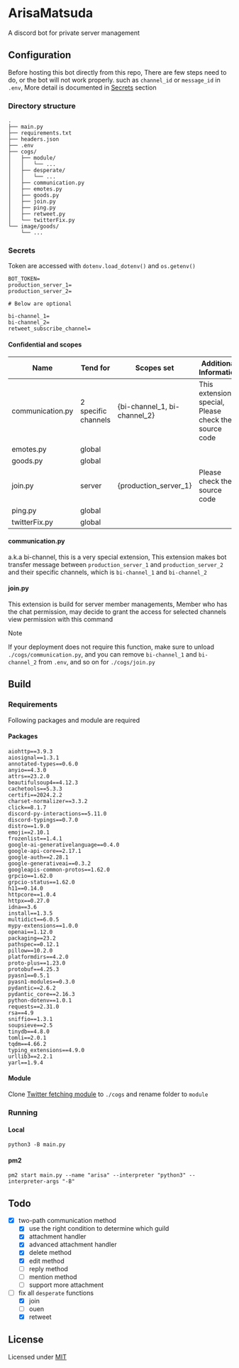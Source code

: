 # ArisaMatsuda

A discord bot for private server management

## Configuration

Before hosting this bot directly from this repo, There are few steps need to do, or the bot will not work properly.
such as `channel_id` or `message_id` in `.env`, More detail is documented in [Secrets](#secrets) section

### Directory structure

```plain
.
├── main.py
├── requirements.txt
├── headers.json
├── .env
├── cogs/
│   ├── module/
│   │   └── ...
│   ├── desperate/
│   │   └── ...
│   ├── communication.py
│   ├── emotes.py
│   ├── goods.py
│   ├── join.py
│   ├── ping.py
│   ├── retweet.py
│   └── twitterFix.py
└── image/goods/
    └── ...
```

### Secrets

Token are accessed with `dotenv.load_dotenv()` and `os.getenv()`

```env
BOT_TOKEN=
production_server_1=
production_server_2=

# Below are optional

bi-channel_1=
bi-channel_2=
retweet_subscribe_channel=
```

#### Confidential and scopes

| **Name**         | **Tend for**        | **Scopes set**               | **Additional Information**                              |
| ---------------- | ------------------- | ---------------------------- | ------------------------------------------------------- |
| communication.py | 2 specific channels | {bi-channel_1, bi-channel_2} | This extension is special, Please check the source code |
| emotes.py        | global              |                              |                                                         |
| goods.py         | global              |                              |                                                         |
| join.py          | server              | {production_server_1}        | Please check the source code                            |
| ping.py          | global              |                              |                                                         |
| twitterFix.py    | global              |                              |                                                         |

#### communication.py

a.k.a bi-channel, this is a very special extension, This extension makes bot transfer message between `production_server_1` and `production_server_2` and their specific channels, which is `bi-channel_1` and `bi-channel_2`

#### join.py

This extension is build for server member managements, Member who has the chat permission, may decide to grant the access for selected channels view permission with this command

> [!NOTE]  
> If your deployment does not require this function, make sure to unload `./cogs/communication.py`, and you can remove `bi-channel_1` and `bi-channel_2` from `.env`, and so on for `./cogs/join.py`

## Build

### Requirements

Following packages and module are required

#### Packages

```plaintext
aiohttp==3.9.3
aiosignal==1.3.1
annotated-types==0.6.0
anyio==4.3.0
attrs==23.2.0
beautifulsoup4==4.12.3
cachetools==5.3.3
certifi==2024.2.2
charset-normalizer==3.3.2
click==8.1.7
discord-py-interactions==5.11.0
discord-typings==0.7.0
distro==1.9.0
emoji==2.10.1
frozenlist==1.4.1
google-ai-generativelanguage==0.4.0
google-api-core==2.17.1
google-auth==2.28.1
google-generativeai==0.3.2
googleapis-common-protos==1.62.0
grpcio==1.62.0
grpcio-status==1.62.0
h11==0.14.0
httpcore==1.0.4
httpx==0.27.0
idna==3.6
install==1.3.5
multidict==6.0.5
mypy-extensions==1.0.0
openai==1.12.0
packaging==23.2
pathspec==0.12.1
pillow==10.2.0
platformdirs==4.2.0
proto-plus==1.23.0
protobuf==4.25.3
pyasn1==0.5.1
pyasn1-modules==0.3.0
pydantic==2.6.2
pydantic_core==2.16.3
python-dotenv==1.0.1
requests==2.31.0
rsa==4.9
sniffio==1.3.1
soupsieve==2.5
tinydb==4.8.0
tomli==2.0.1
tqdm==4.66.2
typing_extensions==4.9.0
urllib3==2.2.1
yarl==1.9.4
```

#### Module

Clone [Twitter fetching module](https://github.com/LTurret/Twitter-fetching-module) to `./cogs` and rename folder to `module`

### Running

#### Local

```shell
python3 -B main.py
```

#### pm2

```shell
pm2 start main.py --name "arisa" --interpreter "python3" --interpreter-args "-B"
```

## Todo

- [x] two-path communication method
  - [x] use the right condition to determine which guild
  - [x] attachment handler
  - [x] advanced attachment handler
  - [x] delete method
  - [x] edit method
  - [ ] reply method
  - [ ] mention method
  - [ ] support more attachment
- [ ] fix all `desperate` functions
  - [x] join
  - [ ] ouen
  - [x] retweet

## License

Licensed under [MIT](LICENSE)

